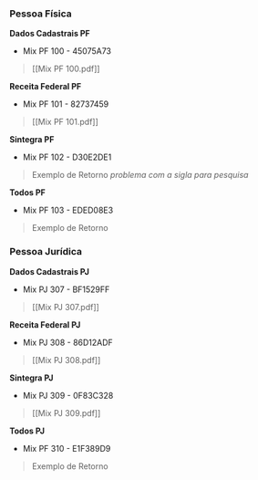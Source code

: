 ### Pessoa Física

**Dados Cadastrais PF**
- Mix PF 100 - 45075A73
>[[Mix PF 100.pdf]]

**Receita Federal PF**
- Mix PF 101 - 82737459
>[[Mix PF 101.pdf]]

**Sintegra PF**
- Mix PF 102 - D30E2DE1
>Exemplo de Retorno
>*problema com a sigla para pesquisa*

**Todos PF**
- Mix PF 103 - EDED08E3
>Exemplo de Retorno

### Pessoa Jurídica

**Dados Cadastrais PJ**
- Mix PJ 307 - BF1529FF
>[[Mix PJ 307.pdf]]

**Receita Federal PJ**
- Mix PJ 308 - 86D12ADF
>[[Mix PJ 308.pdf]]

**Sintegra PJ**
- Mix PJ 309 - 0F83C328
>[[Mix PJ 309.pdf]]

**Todos PJ**
- Mix PF 310 - E1F389D9
>Exemplo de Retorno